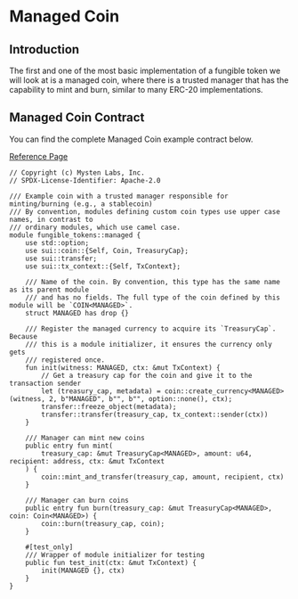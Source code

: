 # Managed Coin

## Introduction

The first and one of the most basic implementation of a fungible token we will look at is a managed coin, where there is a trusted manager that has the capability to mint and burn, similar to many ERC-20 implementations. 

## Managed Coin Contract

You can find the complete Managed Coin example contract below.

[Reference Page](https://github.com/MystenLabs/sui/blob/main/sui_programmability/examples/fungible_tokens/sources/managed.move)

```
// Copyright (c) Mysten Labs, Inc.
// SPDX-License-Identifier: Apache-2.0

/// Example coin with a trusted manager responsible for minting/burning (e.g., a stablecoin)
/// By convention, modules defining custom coin types use upper case names, in contrast to
/// ordinary modules, which use camel case.
module fungible_tokens::managed {
    use std::option;
    use sui::coin::{Self, Coin, TreasuryCap};
    use sui::transfer;
    use sui::tx_context::{Self, TxContext};

    /// Name of the coin. By convention, this type has the same name as its parent module
    /// and has no fields. The full type of the coin defined by this module will be `COIN<MANAGED>`.
    struct MANAGED has drop {}

    /// Register the managed currency to acquire its `TreasuryCap`. Because
    /// this is a module initializer, it ensures the currency only gets
    /// registered once.
    fun init(witness: MANAGED, ctx: &mut TxContext) {
        // Get a treasury cap for the coin and give it to the transaction sender
        let (treasury_cap, metadata) = coin::create_currency<MANAGED>(witness, 2, b"MANAGED", b"", b"", option::none(), ctx);
        transfer::freeze_object(metadata);
        transfer::transfer(treasury_cap, tx_context::sender(ctx))
    }

    /// Manager can mint new coins
    public entry fun mint(
        treasury_cap: &mut TreasuryCap<MANAGED>, amount: u64, recipient: address, ctx: &mut TxContext
    ) {
        coin::mint_and_transfer(treasury_cap, amount, recipient, ctx)
    }

    /// Manager can burn coins
    public entry fun burn(treasury_cap: &mut TreasuryCap<MANAGED>, coin: Coin<MANAGED>) {
        coin::burn(treasury_cap, coin);
    }

    #[test_only]
    /// Wrapper of module initializer for testing
    public fun test_init(ctx: &mut TxContext) {
        init(MANAGED {}, ctx)
    }
}

```


